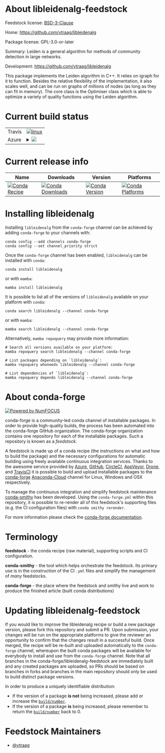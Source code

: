 About libleidenalg-feedstock
============================

Feedstock license: [BSD-3-Clause](https://github.com/conda-forge/libleidenalg-feedstock/blob/main/LICENSE.txt)

Home: https://github.com/vtraag/libleidenalg

Package license: GPL-3.0-or-later

Summary: Leiden is a general algorithm for methods of community detection in large networks.

Development: https://github.com/vtraag/libleidenalg

This package implements the Leiden algorithm in C++. It relies on igraph for
it to function. Besides the relative flexibility of the implementation, it
also scales well, and can be run on graphs of millions of nodes (as long as
they can fit in memory). The core class is the Optimiser class which is able
to optimize a variety of quality functions using the Leiden algorithm.


Current build status
====================


<table><tr>
    <td>Travis</td>
    <td>
      <a href="https://app.travis-ci.com/conda-forge/libleidenalg-feedstock">
        <img alt="linux" src="https://img.shields.io/travis/com/conda-forge/libleidenalg-feedstock/main.svg?label=Linux">
      </a>
    </td>
  </tr>
    
  <tr>
    <td>Azure</td>
    <td>
      <details>
        <summary>
          <a href="https://dev.azure.com/conda-forge/feedstock-builds/_build/latest?definitionId=19439&branchName=main">
            <img src="https://dev.azure.com/conda-forge/feedstock-builds/_apis/build/status/libleidenalg-feedstock?branchName=main">
          </a>
        </summary>
        <table>
          <thead><tr><th>Variant</th><th>Status</th></tr></thead>
          <tbody><tr>
              <td>linux_64</td>
              <td>
                <a href="https://dev.azure.com/conda-forge/feedstock-builds/_build/latest?definitionId=19439&branchName=main">
                  <img src="https://dev.azure.com/conda-forge/feedstock-builds/_apis/build/status/libleidenalg-feedstock?branchName=main&jobName=linux&configuration=linux%20linux_64_" alt="variant">
                </a>
              </td>
            </tr><tr>
              <td>linux_aarch64</td>
              <td>
                <a href="https://dev.azure.com/conda-forge/feedstock-builds/_build/latest?definitionId=19439&branchName=main">
                  <img src="https://dev.azure.com/conda-forge/feedstock-builds/_apis/build/status/libleidenalg-feedstock?branchName=main&jobName=linux&configuration=linux%20linux_aarch64_" alt="variant">
                </a>
              </td>
            </tr><tr>
              <td>linux_ppc64le</td>
              <td>
                <a href="https://dev.azure.com/conda-forge/feedstock-builds/_build/latest?definitionId=19439&branchName=main">
                  <img src="https://dev.azure.com/conda-forge/feedstock-builds/_apis/build/status/libleidenalg-feedstock?branchName=main&jobName=linux&configuration=linux%20linux_ppc64le_" alt="variant">
                </a>
              </td>
            </tr><tr>
              <td>osx_64</td>
              <td>
                <a href="https://dev.azure.com/conda-forge/feedstock-builds/_build/latest?definitionId=19439&branchName=main">
                  <img src="https://dev.azure.com/conda-forge/feedstock-builds/_apis/build/status/libleidenalg-feedstock?branchName=main&jobName=osx&configuration=osx%20osx_64_" alt="variant">
                </a>
              </td>
            </tr><tr>
              <td>osx_arm64</td>
              <td>
                <a href="https://dev.azure.com/conda-forge/feedstock-builds/_build/latest?definitionId=19439&branchName=main">
                  <img src="https://dev.azure.com/conda-forge/feedstock-builds/_apis/build/status/libleidenalg-feedstock?branchName=main&jobName=osx&configuration=osx%20osx_arm64_" alt="variant">
                </a>
              </td>
            </tr><tr>
              <td>win_64</td>
              <td>
                <a href="https://dev.azure.com/conda-forge/feedstock-builds/_build/latest?definitionId=19439&branchName=main">
                  <img src="https://dev.azure.com/conda-forge/feedstock-builds/_apis/build/status/libleidenalg-feedstock?branchName=main&jobName=win&configuration=win%20win_64_" alt="variant">
                </a>
              </td>
            </tr>
          </tbody>
        </table>
      </details>
    </td>
  </tr>
</table>

Current release info
====================

| Name | Downloads | Version | Platforms |
| --- | --- | --- | --- |
| [![Conda Recipe](https://img.shields.io/badge/recipe-libleidenalg-green.svg)](https://anaconda.org/conda-forge/libleidenalg) | [![Conda Downloads](https://img.shields.io/conda/dn/conda-forge/libleidenalg.svg)](https://anaconda.org/conda-forge/libleidenalg) | [![Conda Version](https://img.shields.io/conda/vn/conda-forge/libleidenalg.svg)](https://anaconda.org/conda-forge/libleidenalg) | [![Conda Platforms](https://img.shields.io/conda/pn/conda-forge/libleidenalg.svg)](https://anaconda.org/conda-forge/libleidenalg) |

Installing libleidenalg
=======================

Installing `libleidenalg` from the `conda-forge` channel can be achieved by adding `conda-forge` to your channels with:

```
conda config --add channels conda-forge
conda config --set channel_priority strict
```

Once the `conda-forge` channel has been enabled, `libleidenalg` can be installed with `conda`:

```
conda install libleidenalg
```

or with `mamba`:

```
mamba install libleidenalg
```

It is possible to list all of the versions of `libleidenalg` available on your platform with `conda`:

```
conda search libleidenalg --channel conda-forge
```

or with `mamba`:

```
mamba search libleidenalg --channel conda-forge
```

Alternatively, `mamba repoquery` may provide more information:

```
# Search all versions available on your platform:
mamba repoquery search libleidenalg --channel conda-forge

# List packages depending on `libleidenalg`:
mamba repoquery whoneeds libleidenalg --channel conda-forge

# List dependencies of `libleidenalg`:
mamba repoquery depends libleidenalg --channel conda-forge
```


About conda-forge
=================

[![Powered by
NumFOCUS](https://img.shields.io/badge/powered%20by-NumFOCUS-orange.svg?style=flat&colorA=E1523D&colorB=007D8A)](https://numfocus.org)

conda-forge is a community-led conda channel of installable packages.
In order to provide high-quality builds, the process has been automated into the
conda-forge GitHub organization. The conda-forge organization contains one repository
for each of the installable packages. Such a repository is known as a *feedstock*.

A feedstock is made up of a conda recipe (the instructions on what and how to build
the package) and the necessary configurations for automatic building using freely
available continuous integration services. Thanks to the awesome service provided by
[Azure](https://azure.microsoft.com/en-us/services/devops/), [GitHub](https://github.com/),
[CircleCI](https://circleci.com/), [AppVeyor](https://www.appveyor.com/),
[Drone](https://cloud.drone.io/welcome), and [TravisCI](https://travis-ci.com/)
it is possible to build and upload installable packages to the
[conda-forge](https://anaconda.org/conda-forge) [Anaconda-Cloud](https://anaconda.org/)
channel for Linux, Windows and OSX respectively.

To manage the continuous integration and simplify feedstock maintenance
[conda-smithy](https://github.com/conda-forge/conda-smithy) has been developed.
Using the ``conda-forge.yml`` within this repository, it is possible to re-render all of
this feedstock's supporting files (e.g. the CI configuration files) with ``conda smithy rerender``.

For more information please check the [conda-forge documentation](https://conda-forge.org/docs/).

Terminology
===========

**feedstock** - the conda recipe (raw material), supporting scripts and CI configuration.

**conda-smithy** - the tool which helps orchestrate the feedstock.
                   Its primary use is in the construction of the CI ``.yml`` files
                   and simplify the management of *many* feedstocks.

**conda-forge** - the place where the feedstock and smithy live and work to
                  produce the finished article (built conda distributions)


Updating libleidenalg-feedstock
===============================

If you would like to improve the libleidenalg recipe or build a new
package version, please fork this repository and submit a PR. Upon submission,
your changes will be run on the appropriate platforms to give the reviewer an
opportunity to confirm that the changes result in a successful build. Once
merged, the recipe will be re-built and uploaded automatically to the
`conda-forge` channel, whereupon the built conda packages will be available for
everybody to install and use from the `conda-forge` channel.
Note that all branches in the conda-forge/libleidenalg-feedstock are
immediately built and any created packages are uploaded, so PRs should be based
on branches in forks and branches in the main repository should only be used to
build distinct package versions.

In order to produce a uniquely identifiable distribution:
 * If the version of a package **is not** being increased, please add or increase
   the [``build/number``](https://docs.conda.io/projects/conda-build/en/latest/resources/define-metadata.html#build-number-and-string).
 * If the version of a package **is** being increased, please remember to return
   the [``build/number``](https://docs.conda.io/projects/conda-build/en/latest/resources/define-metadata.html#build-number-and-string)
   back to 0.

Feedstock Maintainers
=====================

* [@vtraag](https://github.com/vtraag/)

